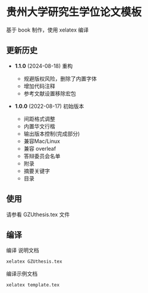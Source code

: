 # 贵州大学研究生学位论文模板


基于 book 制作，使用 xelatex 编译

## 更新历史

- **1.1.0** (2024-08-18) 重构
    - 规避版权风险，删除了内置字体
    - 增加代码注释
    - 参考文献设置移除宏包
    
- **1.0.0** (2022-08-17) 初始版本
    - 间距格式调整
    - 内置华文行楷
    - 输出版本控制(完成部分)
    - 兼容Mac/Linux
    - 兼容 overleaf
    - 答辩委员会名单
    - 附录
    - 摘要关键字
    - 目录
## 使用
请参看 GZUthesis.tex 文件

## 编译
编译 说明文档
```bash
xelatex GZUthesis.tex
```
编译示例文档
```bash
xelatex template.tex
```
